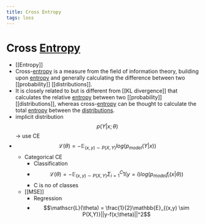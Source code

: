 ```yaml
---
title: Cross Entropy
tags: loss
---
```


# Cross [Entropy](Entropy.md)
- [[Entropy]]
- Cross-[entropy](Entropy.md) is a measure from the field of information theory, building upon [entropy](Entropy.md) and generally calculating the difference between two [[probability]] [[distributions]]. 
- It is closely related to but is different from [[KL divergence]] that calculates the relative [entropy](Entropy.md) between two [[probability]] [[distributions]], whereas cross-[entropy](Entropy.md) can be thought to calculate the total [entropy](Entropy.md) between the [distributions](Distributions.md).
- implicit distribution $$p(Y|x;\theta)$$ -> use CE
- $$\mathscr{L}(\theta) = -\mathbb{E}_{(x,y) \sim P(X,Y)} log (p_{model}(Y|x))$$
	- Categorical CE
		- Classification
		- $$\mathscr{L}(\theta) = -\mathbb{E}_{(x,y) \sim P(X,Y)} \Sigma_{i=1}^C 1(y=i)log (p_{model}f_i(x|\theta))$$
		- C is no of classes
	- [[MSE]]
		- Regression
		- $$\mathscr{L}(\theta) = \frac{1}{2}\mathbb{E}_{(x,y) \sim P(X,Y)}||y-f(x;\theta)||^2$$














































































